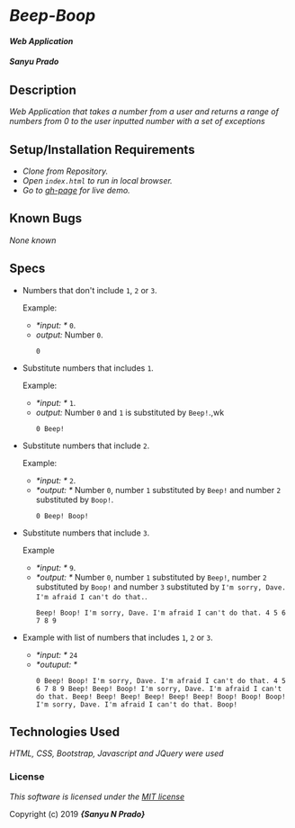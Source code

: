 # _Beep-Boop_

#### *Web Application*

#### *Sanyu Prado*

## Description

_Web Application that takes a number from a user and returns a range of numbers from 0 to the user inputted number with a set of exceptions_

## Setup/Installation Requirements

* _Clone from Repository._
* _Open `index.html` to run in local browser._
* _Go to [gh-page](https://snulu.github.io/Beep-Boop/) for live demo._


## Known Bugs

_None known_

## Specs
  - Numbers that don't include `1`, `2` or `3`.

    Example:
    * _*input: *_ `0`.
    * _*output:*_ Number `0`.
        ```
        0
        ```

  - Substitute numbers that includes `1`.

    Example:
    * _*input: *_ `1`.
    * _*output:*_ Number `0` and `1` is substituted by `Beep!`.,wk
        ```
        0 Beep!
        ```

  - Substitute numbers that include `2`.

    Example:
    * _*input: *_ `2`.
    * _*output: *_ Number `0`, number `1` substituted by `Beep!` and number `2` substituted by `Boop!`.
      ```
      0 Beep! Boop!
      ```

  - Substitute numbers that include `3`.

    Example
    * _*input: *_ `9`.
    * _*output: *_ Number `0`, number `1` substituted by `Beep!`, number `2` substituted by `Boop!` and number `3` substituted by `I'm sorry, Dave. I'm afraid I can't do that.`.
      ```
      Beep! Boop! I'm sorry, Dave. I'm afraid I can't do that. 4 5 6 7 8 9
      ```

  - Example with list of numbers that includes `1`, `2` or `3`.
    * _*input: *_ `24`
    * _*outuput: *_
      ```
      0 Beep! Boop! I'm sorry, Dave. I'm afraid I can't do that. 4 5 6 7 8 9 Beep! Beep! Boop! I'm sorry, Dave. I'm afraid I can't do that. Beep! Beep! Beep! Beep! Beep! Beep! Boop! Boop! Boop! I'm sorry, Dave. I'm afraid I can't do that. Boop!
      ```

## Technologies Used

_HTML, CSS, Bootstrap, Javascript and JQuery were used_

### License

*This software is licensed under the [MIT license](https://opensource.org/licenses/MIT)*

Copyright (c) 2019 **_{Sanyu N Prado}_**
